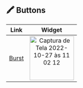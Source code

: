 
## 🖍 Buttons

| Link   | Widget |
| ------------- | :----------: | 
| [Burst](https://burst.shopify.com/free-images) | <img width="120px" alt="Captura de Tela 2022-10-27 às 11 02 12" src="https://user-images.githubusercontent.com/57817746/198306696-a28b82c1-3aed-4e45-8df2-e47f9a2c9bf9.png">|
